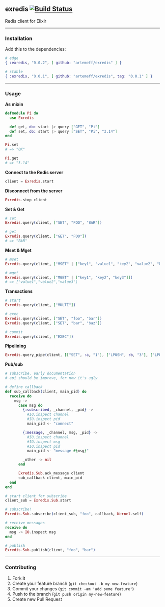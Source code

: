 ## exredis [![Build Status](https://travis-ci.org/artemeff/exredis.png?branch=master)](https://travis-ci.org/artemeff/exredis)

Redis client for Elixir

---

### Installation

Add this to the dependencies:

```elixir
# edge
{ :exredis, "0.0.2", [ github: "artemeff/exredis" ] }

# stable
{ :exredis, "0.0.1", [ github: "artemeff/exredis", tag: "0.0.1" ] }
```

---

### Usage

__As mixin__

```elixir
defmodule Pi do
  use Exredis

  def get, do: start |> query ["GET", "Pi"]
  def set, do: start |> query ["SET", "Pi", "3.14"]
end

Pi.set
# => "OK"

Pi.get
# => "3.14"
```

__Connect to the Redis server__

```elixir
client = Exredis.start
```

__Disconnect from the server__

```elixir
Exredis.stop client
```

__Set & Get__

```elixir
# set
Exredis.query(client, ["SET", "FOO", "BAR"])

# get
Exredis.query(client, ["GET", "FOO"])
# => "BAR"
```

__Mset & Mget__

```elixir
# mset
Exredis.query(client, ["MSET" | ["key1", "value1", "key2", "value2", "key3", "value3"]])

# mget
Exredis.query(client, ["MGET" | ["key1", "key2", "key3"]])
# => ["value1","value2","value3"]
```

__Transactions__

```elixir
# start
Exredis.query(client, ["MULTI"])

# exec
Exredis.query(client, ["SET", "foo", "bar"])
Exredis.query(client, ["SET", "bar", "baz"])

# commit
Exredis.query(client, ["EXEC"])
```

__Pipelining__

```elixir
Exredis.query_pipe(client, [["SET", :a, "1"], ["LPUSH", :b, "3"], ["LPUSH", :b, "2"]])
```

__Pub/sub__

```elixir
# subscribe, early documentation
# api should be improve, for now it's ugly

# define callback
def sub_callback(client, main_pid) do
  receive do
    msg ->
      case msg do
        {:subscribed, _channel, _pid} ->
          #IO.inspect channel
          #IO.inspect pid
          main_pid <- "connect"

        {:message, _channel, msg, _pid} ->
          #IO.inspect channel
          #IO.inspect msg
          #IO.inspect pid
          main_pid <- "message #{msg}"

        _other -> nil
      end

      Exredis.Sub.ack_message client
      sub_callback client, main_pid
  end
end

# start client for subscribe
client_sub = Exredis.Sub.start

# subscribe!
Exredis.Sub.subscribe(client_sub, "foo", callback, Kernel.self)

# receive messages
receive do
  msg -> IO.inspect msg
end

# publish
Exredis.Sub.publish(client, "foo", "bar")
```

---

### Contributing

1. Fork it
2. Create your feature branch (`git checkout -b my-new-feature`)
3. Commit your changes (`git commit -am 'add some feature'`)
4. Push to the branch (`git push origin my-new-feature`)
5. Create new Pull Request
